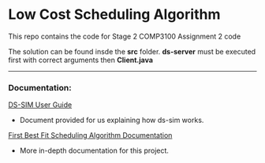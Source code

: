 # Low Cost Scheduling Algorithm

This repo contains the code for Stage 2 COMP3100 Assignment 2 code

The solution can be found insde the **src** folder. **ds-server** must be executed first with correct arguments then **Client.java**

---

### Documentation:
[DS-SIM User Guide](https://github.com/CazDev/Low-Cost-Job-Scheduling/blob/master/ds-sim_user-guide.pdf) 
* Document provided for us explaining how ds-sim works.

[First Best Fit Scheduling Algorithm Documentation](https://docs.google.com/document/d/1cPsxKUsl4Y-AvaaDkPmGoqrZwAyDsdTaCcJVKkp94ZY/edit?usp=sharing)
* More in-depth documentation for this project.
